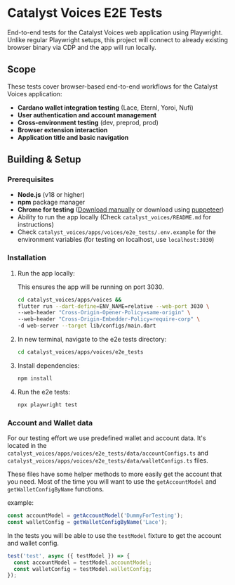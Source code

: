 # Catalyst Voices E2E Tests

End-to-end tests for the Catalyst Voices web application using Playwright.
Unlike regular Playwright setups, this project will connect to already existing browser binary via CDP
and the app will run locally.

## Scope

These tests cover browser-based end-to-end workflows for the Catalyst Voices application:

* **Cardano wallet integration testing** (Lace, Eternl, Yoroi, Nufi)
* **User authentication and account management**
* **Cross-environment testing** (dev, preprod, prod)
* **Browser extension interaction**
* **Application title and basic navigation**

## Building & Setup

### Prerequisites

* **Node.js** (v18 or higher)
* **npm** package manager
* **Chrome for testing** ([Download manually](https://googlechromelabs.github.io/chrome-for-testing/)
   or download using [puppeteer](https://pptr.dev/browsers-api))
* Ability to run the app locally (Check `catalyst_voices/README.md` for instructions)
* Check `catalyst_voices/apps/voices/e2e_tests/.env.example` for the environment variables
   (for testing on localhost, use `localhost:3030`)

### Installation

1. Run the app locally:

   This ensures the app will be running on port 3030.

   ```bash
   cd catalyst_voices/apps/voices &&
   flutter run --dart-define=ENV_NAME=relative --web-port 3030 \
   --web-header "Cross-Origin-Opener-Policy=same-origin" \
   --web-header "Cross-Origin-Embedder-Policy=require-corp" \
   -d web-server --target lib/configs/main.dart
   ```

2. In new terminal, navigate to the e2e tests directory:

   ```bash
   cd catalyst_voices/apps/voices/e2e_tests
   ```

3. Install dependencies:

   ```bash
   npm install
   ```

4. Run the e2e tests:

   ```bash
   npx playwright test
   ```

### Account and Wallet data

For our testing effort we use predefined wallet and account data.
It's located in the `catalyst_voices/apps/voices/e2e_tests/data/accountConfigs.ts` and
`catalyst_voices/apps/voices/e2e_tests/data/walletConfigs.ts` files.

These files have some helper methods to more easily get the account that you need.
Most of the time you will want to use the `getAccountModel` and `getWalletConfigByName` functions.

example:

```ts
const accountModel = getAccountModel('DummyForTesting');
const walletConfig = getWalletConfigByName('Lace');
```

In the tests you will be able to use the `testModel` fixture to get the account and wallet config.

```ts
test('test', async ({ testModel }) => {
  const accountModel = testModel.accountModel;
  const walletConfig = testModel.walletConfig;
});
```
